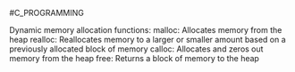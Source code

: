 #C_PROGRAMMING

Dynamic memory allocation functions:
	malloc: Allocates memory from the heap
	realloc: Reallocates memory to a larger or smaller amount based on a previously allocated block of memory
	calloc: Allocates and zeros out memory from the heap
	free: Returns a block of memory to the heap
